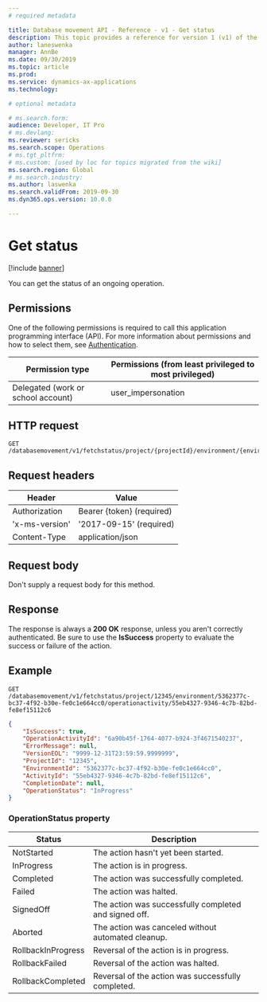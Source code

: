 ```yaml
---
# required metadata

title: Database movement API - Reference - v1 - Get status
description: This topic provides a reference for version 1 (v1) of the Database Movement application programming interface (API).
author: laneswenka
manager: AnnBe
ms.date: 09/30/2019
ms.topic: article
ms.prod: 
ms.service: dynamics-ax-applications
ms.technology: 

# optional metadata

# ms.search.form: 
audience: Developer, IT Pro
# ms.devlang: 
ms.reviewer: sericks
ms.search.scope: Operations
# ms.tgt_pltfrm: 
# ms.custom: [used by loc for topics migrated from the wiki]
ms.search.region: Global
# ms.search.industry: 
ms.author: laswenka
ms.search.validFrom: 2019-09-30
ms.dyn365.ops.version: 10.0.0

---
```


# Get status

[!include [banner](../../../includes/banner.md)]

You can get the status of an ongoing operation.

## Permissions

One of the following permissions is required to call this application programming interface (API). For more information about permissions and how to select them, see [Authentication](../dbmovement-api-authentication.md).

| Permission type                    | Permissions (from least privileged to most privileged) |
|------------------------------------|--------------------------------------------------------|
| Delegated (work or school account) | user\_impersonation                                    |

## HTTP request

<!-- { "blockType": "ignored" } -->
```http
GET /databasemovement/v1/fetchstatus/project/{projectId}/environment/{environmentId}/operationactivity/{operationactivityId}
```

## Request headers

| Header         | Value                     |
|----------------|---------------------------|
| Authorization  | Bearer {token} (required) |
| 'x-ms-version' | '2017-09-15' (required)   |
| Content-Type   | application/json          |

## Request body

Don't supply a request body for this method.

## Response

The response is always a **200 OK** response, unless you aren't correctly authenticated. Be sure to use the **IsSuccess** property to evaluate the success or failure of the action.

## Example

```http
GET /databasemovement/v1/fetchstatus/project/12345/environment/5362377c-bc37-4f92-b30e-fe0c1e664cc0/operationactivity/55eb4327-9346-4c7b-82bd-fe8ef15112c6
```

```json
{
    "IsSuccess": true,
    "OperationActivityId": "6a90b45f-1764-4077-b924-3f4671540237",
    "ErrorMessage": null,
    "VersionEOL": "9999-12-31T23:59:59.9999999",
    "ProjectId": "12345",
    "EnvironmentId": "5362377c-bc37-4f92-b30e-fe0c1e664cc0",
    "ActivityId": "55eb4327-9346-4c7b-82bd-fe8ef15112c6",
    "CompletionDate": null,
    "OperationStatus": "InProgress"
}
```

### OperationStatus property

| Status             | Description                                           |
|--------------------|-------------------------------------------------------|
| NotStarted         | The action hasn't yet been started.                   |
| InProgress         | The action is in progress.                            |
| Completed          | The action was successfully completed.                |
| Failed             | The action was halted.                                |
| SignedOff          | The action was successfully completed and signed off. |
| Aborted            | The action was canceled without automated cleanup.    |
| RollbackInProgress | Reversal of the action is in progress.                |
| RollbackFailed     | Reversal of the action was halted.                    |
| RollbackCompleted  | Reversal of the action was successfully completed.    |
